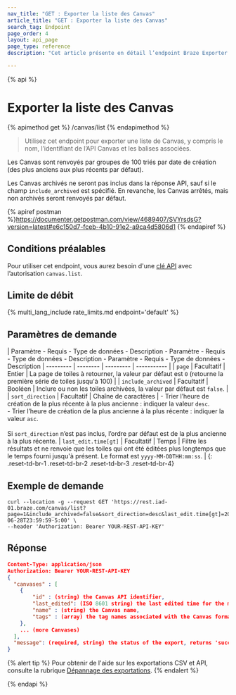 ```yaml
---
nav_title: "GET : Exporter la liste des Canvas"
article_title: "GET : Exporter la liste des Canvas"
search_tag: Endpoint
page_order: 4
layout: api_page
page_type: reference
description: "Cet article présente en détail l’endpoint Braze Exporter la liste des Canvas."

---
```

{% api %}
# Exporter la liste des Canvas
{% apimethod get %}
/canvas/list
{% endapimethod %}

> Utilisez cet endpoint pour exporter une liste de Canvas, y compris le nom, l’identifiant de l’API Canvas et les balises associées. 

Les Canvas sont renvoyés par groupes de 100 triés par date de création (des plus anciens aux plus récents par défaut).

Les Canvas archivés ne seront pas inclus dans la réponse API, sauf si le champ `include_archived` est spécifié. En revanche, les Canvas arrêtés, mais non archivés seront renvoyés par défaut.

{% apiref postman %}https://documenter.getpostman.com/view/4689407/SVYrsdsG?version=latest#e6c150d7-fceb-4b10-91e2-a9ca4d5806d1 {% endapiref %}

## Conditions préalables

Pour utiliser cet endpoint, vous aurez besoin d'une [clé API]({{site.baseurl}}/api/basics#rest-api-key/) avec l’autorisation `canvas.list`.

## Limite de débit

{% multi_lang_include rate_limits.md endpoint='default' %}

## Paramètres de demande

| Paramètre - Requis - Type de données - Description - Paramètre - Requis - Type de données - Description - Paramètre - Requis - Type de données - Description
| --------- | -------- | --------- | ----------- |
| `page` | Facultatif | Entier | La page de toiles à retourner, la valeur par défaut est `0` (retourne la première série de toiles jusqu'à 100) |
| `include_archived` | Facultatif | Booléen | Inclure ou non les toiles archivées, la valeur par défaut est `false`. |
| `sort_direction` | Facultatif | Chaîne de caractères | - Trier l’heure de création de la plus récente à la plus ancienne : indiquer la valeur `desc`.<br> \- Trier l’heure de création de la plus ancienne à la plus récente : indiquer la valeur `asc`. <br><br>Si `sort_direction` n’est pas inclus, l’ordre par défaut est de la plus ancienne à la plus récente.
| `last_edit.time[gt]` | Facultatif | Temps | Filtre les résultats et ne renvoie que les toiles qui ont été éditées plus longtemps que le temps fourni jusqu'à présent. Le format est `yyyy-MM-DDTHH:mm:ss`. |
{: .reset-td-br-1 .reset-td-br-2 .reset-td-br-3  .reset-td-br-4}

## Exemple de demande

```
curl --location -g --request GET 'https://rest.iad-01.braze.com/canvas/list?page=1&include_archived=false&sort_direction=desc&last_edit.time[gt]=2020-06-28T23:59:59-5:00' \
--header 'Authorization: Bearer YOUR-REST-API-KEY'
```

## Réponse

```json
Content-Type: application/json
Authorization: Bearer YOUR-REST-API-KEY
{
  "canvases" : [
  	{
  		"id" : (string) the Canvas API identifier,
  		"last_edited": (ISO 8601 string) the last edited time for the message,
  		"name" : (string) the Canvas name,
  		"tags" : (array) the tag names associated with the Canvas formatted as strings,
  	},
    ... (more Canvases)
  ],
  "message": (required, string) the status of the export, returns 'success' when completed without errors
}
```

{% alert tip %}
Pour obtenir de l'aide sur les exportations CSV et API, consulte la rubrique [Dépannage des exportations]({{site.baseurl}}/user_guide/data_and_analytics/export_braze_data/export_troubleshooting/).
{% endalert %}

{% endapi %}
